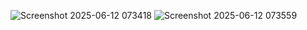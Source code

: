 ![Screenshot 2025-06-12 073418](https://github.com/user-attachments/assets/a07abaef-a053-49e6-94fd-f5cc31f4814e)
![Screenshot 2025-06-12 073559](https://github.com/user-attachments/assets/f24f0ceb-dd7f-4c5a-ba4a-3f81a2d2ca26)
